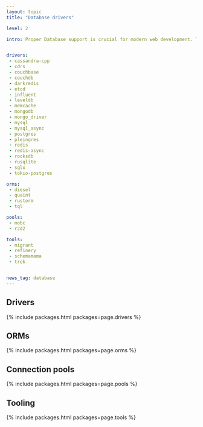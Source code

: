 ```yaml
---
layout: topic
title: "Database drivers"

level: 2

intro: Proper Database support is crucial for modern web development. This page gives an overview of the various drivers, ORMs, integrations and tools.


drivers:
 - cassandra-cpp
 - cdrs
 - couchbase
 - couchdb
 - darkredis
 - etcd
 - influent
 - leveldb
 - memcache
 - mongodb
 - mongo_driver
 - mysql
 - mysql_async
 - postgres
 - pleingres
 - redis
 - redis-async
 - rocksdb
 - rusqlite
 - sqlx
 - tokio-postgres

orms:
 - diesel
 - quaint
 - rustorm
 - tql

pools:
 - mobc
 - r2d2

tools:
 - migrant
 - refinery
 - schemamama
 - trek


news_tag: database
---
```


<h2 id="drivers">Drivers</h2>

{% include packages.html packages=page.drivers %}

<h2 id="orms">ORMs</h2>

{% include packages.html packages=page.orms %}

<h2 id="pools">Connection pools</h2>

{% include packages.html packages=page.pools %}

<h2 id="tooling">Tooling</h2>

{% include packages.html packages=page.tools %}
